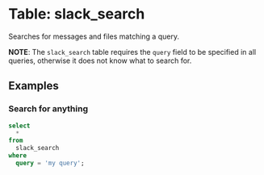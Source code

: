 # Table: slack_search

Searches for messages and files matching a query.

**NOTE**: The `slack_search` table requires the `query` field to be specified
in all queries, otherwise it does not know what to search for.

## Examples

### Search for anything

```sql
select
  *
from
  slack_search
where
  query = 'my query';
```
